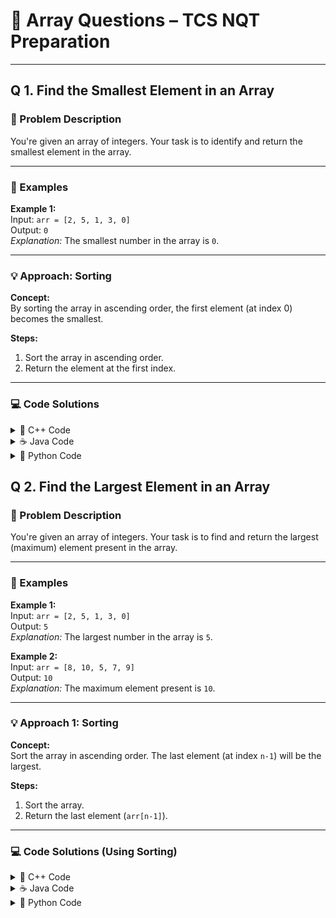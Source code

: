 # 📂 Array Questions – TCS NQT Preparation

---

## Q 1. Find the Smallest Element in an Array

### 🧩 Problem Description
You're given an array of integers. Your task is to identify and return the smallest element in the array.

---

### 🧪 Examples

**Example 1:**  
Input: `arr = [2, 5, 1, 3, 0]`  
Output: `0`  
_Explanation:_ The smallest number in the array is `0`.

---

### 💡 Approach: Sorting

**Concept:**  
By sorting the array in ascending order, the first element (at index 0) becomes the smallest.

**Steps:**
1. Sort the array in ascending order.
2. Return the element at the first index.

---

### 💻 Code Solutions

<details>
<summary>🔷 C++ Code</summary>

```cpp
#include <bits/stdc++.h>
using namespace std;

// Function to find the minimum element
int findMinElement(vector<int>& nums) {
    sort(nums.begin(), nums.end());  // Sort the array
    return nums[0];                  // First element is the smallest
}

int main() {
    vector<int> arr1 = {2, 5, 1, 3, 0};
    vector<int> arr2 = {8, 10, 5, 7, 9};

    cout << "Smallest element in arr1: " << findMinElement(arr1) << endl;
    cout << "Smallest element in arr2: " << findMinElement(arr2) << endl;

    return 0;
} 
```

</details> <details> <summary>☕ Java Code</summary>

```Java
import java.util.Arrays;

public class Main {
    // Function to return the smallest element
    static int findMinElement(int[] arr) {
        Arrays.sort(arr);  // Sort the array
        return arr[0];     // First element is the minimum
    }

    public static void main(String[] args) {
        int[] arr1 = {2, 5, 1, 3, 0};
        int[] arr2 = {8, 10, 5, 7, 9};

        System.out.println("Smallest element in arr1: " + findMinElement(arr1));
        System.out.println("Smallest element in arr2: " + findMinElement(arr2));
    }
}
```

</details> <details> <summary>🐍 Python Code</summary>

```Python
def find_min_element(arr):
    arr.sort()  # Sort the array
    return arr[0]  # Return the first (smallest) element
```

# Example usage
arr1 = [2, 5, 1, 3, 0]
arr2 = [8, 10, 5, 7, 9]

print("Smallest element in arr1:", find_min_element(arr1))
print("Smallest element in arr2:", find_min_element(arr2))

</details>

## Q 2. Find the Largest Element in an Array

### 🧩 Problem Description
You're given an array of integers. Your task is to find and return the largest (maximum) element present in the array.

---

### 🧪 Examples

**Example 1:**  
Input: `arr = [2, 5, 1, 3, 0]`  
Output: `5`  
_Explanation:_ The largest number in the array is `5`.

**Example 2:**  
Input: `arr = [8, 10, 5, 7, 9]`  
Output: `10`  
_Explanation:_ The maximum element present is `10`.

---

### 💡 Approach 1: Sorting

**Concept:**  
Sort the array in ascending order. The last element (at index `n-1`) will be the largest.

**Steps:**
1. Sort the array.
2. Return the last element (`arr[n-1]`).

---

### 💻 Code Solutions (Using Sorting)

<details><summary>🔷 C++ Code</summary>

```cpp
#include <bits/stdc++.h>
using namespace std;

// Function to return the largest element after sorting
int findMaxSorted(vector<int>& arr) {
    sort(arr.begin(), arr.end());  // Sort in ascending order
    return arr[arr.size() - 1];    // Last element is the largest
}

int main() {
    vector<int> arr1 = {2, 5, 1, 3, 0};
    vector<int> arr2 = {8, 10, 5, 7, 9};

    cout << "The largest element in arr1: " << findMaxSorted(arr1) << endl;
    cout << "The largest element in arr2: " << findMaxSorted(arr2) << endl;

    return 0;
}
```
</details><details><summary>☕ Java Code</summary>

```Java
import java.util.Arrays;

public class Main {
    // Returns the maximum element using sorting
    static int findMaxSorted(int[] arr) {
        Arrays.sort(arr);
        return arr[arr.length - 1];  // Last element
    }

    public static void main(String[] args) {
        int[] arr1 = {2, 5, 1, 3, 0};
        int[] arr2 = {8, 10, 5, 7, 9};

        System.out.println("The largest element in arr1: " + findMaxSorted(arr1));
        System.out.println("The largest element in arr2: " + findMaxSorted(arr2));
    }
}
```
</details><details><summary>🐍 Python Code</summary>

```Python
def find_max_sorted(arr):
    arr.sort()  # Sort the array in ascending order
    return arr[-1]  # Return the last element
```

Example usage
arr1 = [2, 5, 1, 3, 0]
arr2 = [8, 10, 5, 7, 9]

print("The largest element in arr1:", find_max_sorted(arr1))
print("The largest element in arr2:", find_max_sorted(arr2))

📊 Time & Space Complexity (Sorting Approach)
Time Complexity: O(N log N) — Due to sorting

Space Complexity: O(1) if in-place sorting is used

# 💡 Approach 2: Linear Scan (Optimal)
Concept:
Maintain a variable max_val initialized with the first element, and iterate through the array updating it when a larger element is found.

Steps:

Set max_val = arr[0]

Traverse the array and update max_val when arr[i] > max_val

Return max_val

# 💻 Code Solutions (Using Max Variable)
<details><summary>🔷 C++ Code</summary>

```cpp
#include <bits/stdc++.h>
using namespace std;

// Linear scan to find the largest element
int findLargestElement(int arr[], int n) {
    int max_val = arr[0];
    for (int i = 1; i < n; i++) {
        if (arr[i] > max_val)
            max_val = arr[i];
    }
    return max_val;
}

int main() {
    int arr1[] = {2, 5, 1, 3, 0};
    int arr2[] = {8, 10, 5, 7, 9};

    cout << "Largest in arr1: " << findLargestElement(arr1, 5) << endl;
    cout << "Largest in arr2: " << findLargestElement(arr2, 5) << endl;

    return 0;
}
```
</details><details><summary>☕ Java Code</summary>

```java
public class Main {
    // Linear scan to find maximum element
    static int findMax(int[] arr) {
        int max = arr[0];
        for (int i = 1; i < arr.length; i++) {
            if (arr[i] > max)
                max = arr[i];
        }
        return max;
    }

    public static void main(String[] args) {
        int[] arr1 = {2, 5, 1, 3, 0};
        int[] arr2 = {8, 10, 5, 7, 9};

        System.out.println("Largest in arr1: " + findMax(arr1));
        System.out.println("Largest in arr2: " + findMax(arr2));
    }
}
```

</details><details><summary>🐍 Python Code</summary>

```python

def find_max(arr):
    max_val = arr[0]
    for num in arr[1:]:
        if num > max_val:
            max_val = num
    return max_val
```

# Example usage
arr1 = [2, 5, 1, 3, 0]
arr2 = [8, 10, 5, 7, 9]

print("Largest in arr1:", find_max(arr1))
print("Largest in arr2:", find_max(arr2))

📊 Time & Space Complexity (Linear Scan)
Time Complexity: O(N) — Each element visited once

Space Complexity: O(1) — No extra space used



